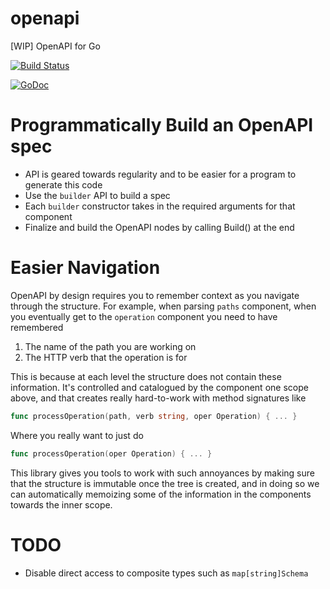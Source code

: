 openapi
=======

[WIP] OpenAPI for Go

[![Build Status](https://travis-ci.org/lestrrat-go/openapi.svg?branch=master)](https://travis-ci.org/lestrrat-go/openapi)

[![GoDoc](https://godoc.org/github.com/lestrrat-go/openapi?status.svg)](https://godoc.org/github.com/lestrrat-go/openapi)

# Programmatically Build an OpenAPI spec

* API is geared towards regularity and to be easier for a program to generate this code
* Use the `builder` API to build a spec
* Each `builder` constructor takes in the required arguments for that component
* Finalize and build the OpenAPI nodes by calling Build() at the end

# Easier Navigation

OpenAPI by design requires you to remember context as you navigate through the structure.
For example, when parsing `paths` component, when you eventually get to the `operation`
component you need to have remembered 

1. The name of the path you are working on
2. The HTTP verb that the operation is for

This is because at each level the structure does not contain these information. It's
controlled and catalogued by the component one scope above, and that creates really
hard-to-work with method signatures like

```go
func processOperation(path, verb string, oper Operation) { ... }
```

Where you really want to just do

```go
func processOperation(oper Operation) { ... }
```

This library gives you tools to work with such annoyances by making sure that the
structure is immutable once the tree is created, and in doing so we can
automatically memoizing some of the information in the components towards the
inner scope.

# TODO

* Disable direct access to composite types such as `map[string]Schema`